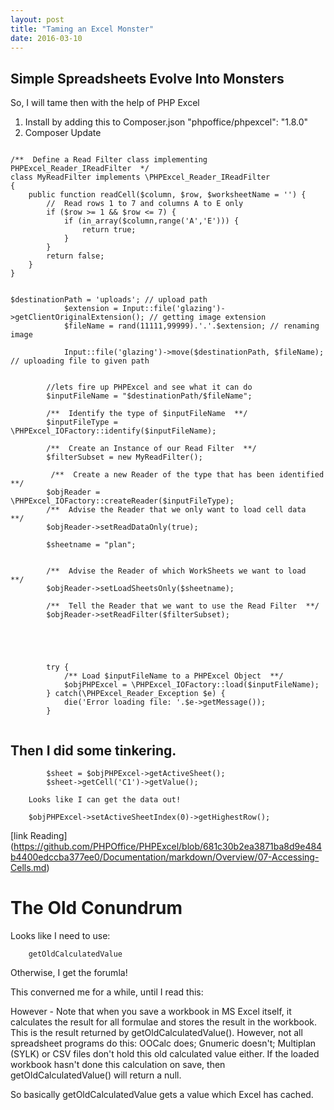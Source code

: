 ```yaml
---
layout: post
title: "Taming an Excel Monster"
date: 2016-03-10
---
```


## Simple Spreadsheets Evolve Into Monsters 

So, I will tame then with the help of PHP Excel

1. Install by adding this to Composer.json "phpoffice/phpexcel": "1.8.0"
2. Composer Update
```
 
/**  Define a Read Filter class implementing PHPExcel_Reader_IReadFilter  */
class MyReadFilter implements \PHPExcel_Reader_IReadFilter
{
    public function readCell($column, $row, $worksheetName = '') {
        //  Read rows 1 to 7 and columns A to E only
        if ($row >= 1 && $row <= 7) {
            if (in_array($column,range('A','E'))) {
                return true;
            }
        }
        return false;
    }
}


$destinationPath = 'uploads'; // upload path
            $extension = Input::file('glazing')->getClientOriginalExtension(); // getting image extension
            $fileName = rand(11111,99999).'.'.$extension; // renaming image

            Input::file('glazing')->move($destinationPath, $fileName); // uploading file to given path


        //lets fire up PHPExcel and see what it can do
        $inputFileName = "$destinationPath/$fileName";

        /**  Identify the type of $inputFileName  **/
        $inputFileType = \PHPExcel_IOFactory::identify($inputFileName);

        /**  Create an Instance of our Read Filter  **/
        $filterSubset = new MyReadFilter();
        
         /**  Create a new Reader of the type that has been identified  **/
        $objReader = \PHPExcel_IOFactory::createReader($inputFileType);
        /**  Advise the Reader that we only want to load cell data  **/
        $objReader->setReadDataOnly(true);

        $sheetname = "plan";


        /**  Advise the Reader of which WorkSheets we want to load  **/
        $objReader->setLoadSheetsOnly($sheetname);

        /**  Tell the Reader that we want to use the Read Filter  **/
        $objReader->setReadFilter($filterSubset);





        try {
            /** Load $inputFileName to a PHPExcel Object  **/
            $objPHPExcel = \PHPExcel_IOFactory::load($inputFileName);
        } catch(\PHPExcel_Reader_Exception $e) {
            die('Error loading file: '.$e->getMessage());
        }
        
```
        
        
## Then I did some tinkering.
        
        
```
        $sheet = $objPHPExcel->getActiveSheet();
        $sheet->getCell('C1')->getValue();
```
        
        
        Looks like I can get the data out!
        
        $objPHPExcel->setActiveSheetIndex(0)->getHighestRow();

        
        
 [link Reading] (https://github.com/PHPOffice/PHPExcel/blob/681c30b2ea3871ba8d9e484b4400edccba377ee0/Documentation/markdown/Overview/07-Accessing-Cells.md)
        
# The Old Conundrum
 
 Looks like I need to use:
 
        getOldCalculatedValue
        
 Otherwise, I get the forumla! 
 
 This converned me for a while, until I read this:
 
 However - Note that when you save a workbook in MS Excel itself, it calculates the result for all formulae and stores the result in the workbook. This is the result returned by getOldCalculatedValue(). However, not all spreadsheet programs do this: OOCalc does; Gnumeric doesn't; Multiplan (SYLK) or CSV files don't hold this old calculated value either. If the loaded workbook hasn't done this calculation on save, then getOldCalculatedValue() will return a null.

So basically getOldCalculatedValue gets a value which Excel has cached.


        
        
 
 
        
        
